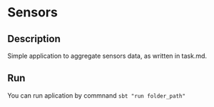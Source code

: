 # Sensors
## Description
Simple application to aggregate sensors data, as written in task.md.
## Run
You can run aplication by commnand `sbt "run folder_path"`
